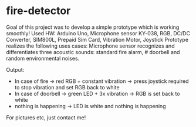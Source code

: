 # fire-detector
Goal of this project was to develop a simple prototype which is working smoothly!
Used HW: Arduino Uno, Microphone sensor KY-038, RGB, DC/DC Converter, SIM800L, Prepaid Sim Card, Vibration Motor, Joystick
Prototype realizes the following uses cases: Microphone sensor recognizes and differentiates three acoustic sounds: standard fire alarm, # doorbell and random environmental noises.

Output:
- In case of fire -> red RGB + constant vibration -> press joystick required to stop vibration and set RGB back to white
- In case of doorbell -> green LED + 3x vibration -> RGB is set back to white
- nothing is happening -> LED is white and nothing is happening

For pictures etc, just contact me!

